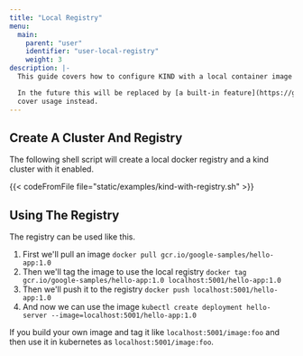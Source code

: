 ```yaml
---
title: "Local Registry"
menu:
  main:
    parent: "user"
    identifier: "user-local-registry"
    weight: 3
description: |-
  This guide covers how to configure KIND with a local container image registry.

  In the future this will be replaced by [a built-in feature](https://github.com/kubernetes-sigs/kind/issues/1213), and this guide will
  cover usage instead.
---
```

## Create A Cluster And Registry

The following shell script will create a local docker registry and a kind cluster
with it enabled.

{{< codeFromFile file="static/examples/kind-with-registry.sh" >}}

## Using The Registry

The registry can be used like this.

1. First we'll pull an image `docker pull gcr.io/google-samples/hello-app:1.0`
2. Then we'll tag the image to use the local registry `docker tag gcr.io/google-samples/hello-app:1.0 localhost:5001/hello-app:1.0`
3. Then we'll push it to the registry `docker push localhost:5001/hello-app:1.0`
4. And now we can use the image `kubectl create deployment hello-server --image=localhost:5001/hello-app:1.0`

If you build your own image and tag it like `localhost:5001/image:foo` and then use
it in kubernetes as `localhost:5001/image:foo`.
